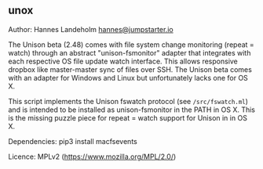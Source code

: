 ## unox

Author: Hannes Landeholm <hannes@jumpstarter.io>

The Unison beta (2.48) comes with file system change monitoring (repeat = watch)
through an abstract "unison-fsmonitor" adapter that integrates with each respective
OS file update watch interface. This allows responsive dropbox like master-master sync
of files over SSH. The Unison beta comes with an adapter for Windows and Linux but
unfortunately lacks one for OS X.

This script implements the Unison fswatch protocol (see `/src/fswatch.ml`)
and is intended to be installed as unison-fsmonitor in the PATH in OS X. This is the
missing puzzle piece for repeat = watch support for Unison in in OS X.

Dependencies: pip3 install macfsevents

Licence: MPLv2 (https://www.mozilla.org/MPL/2.0/)
